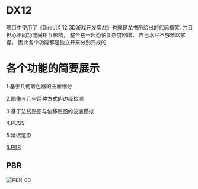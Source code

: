 # DX12
项目中使用了《DirectX 12 3D游戏开发实战》也就是龙书所给出的代码框架. 并且担心不同功能间相互影响， 整合在一起恐怕复杂度剧增， 自己水平不够难以掌握， 因此各个功能都是独立开来分别完成的.


# **各个功能的简要展示**  

1.基于几何着色器的曲面细分  

2.图像与几何两种方式的边缘检测

3.基于法线贴图与位移贴图的波浪模拟  

4.PCSS  

5.延迟渲染  

[6.PBR](#PBR)

## PBR
![PBR_00](https://user-images.githubusercontent.com/79561572/165465850-f52fa41e-b1e3-47d2-b9dc-05c2be08ac92.jpg)
